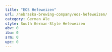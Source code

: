 ```yaml
---
title: "EOS Hefeweizen"
url: /nebraska-brewing-company/eos-hefeweizen/
category: German Ale
style: South German-Style Hefeweizen
abv: 0
ibu: 0
srm: 0
upc: 0
---
```


